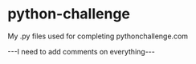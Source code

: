 # python-challenge
My .py files used for completing pythonchallenge.com

---I need to add comments on everything---
